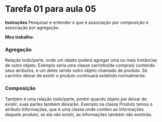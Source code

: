 # Tarefa 01 para aula 05

**Instruções**
Pesquisar e entender o que é associação por composição e associação por agregação.

**Meu trabalho:**

### Agregação
Relação todo/parte, onde um objeto poderá agregar uma ou mais instâncias de outro objeto. Exemplo seria uma classe carrinho(de compras) contendo seus atributos, e um deles sendo outro objeto chamado de produto. Se carrinho deixar de existir o produto continuará existindo normalmente.

### Composição
Também é uma relação todo/parte, porém quando objeto pai deixar de existir, suas partes também deixarão. Exemplo na classe Produto temos o atributo Informações, que é uma classe onde contém as informações daquele produto, se ela não existir, as informações também não existirão.